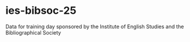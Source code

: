 # ies-bibsoc-25
Data for training day sponsored by the Institute of English Studies and the Bibliographical Society
